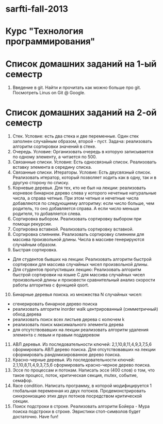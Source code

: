 sarfti-fall-2013
================

Курс "Технология программирования"
==================================

Список домашних заданий на 1-ый семестр
==================================
1. Введение в git. Найти и прочитать как можно больше про git. Посмотреть Linus on Git @ Google.

Список домашних заданий на 2-ой семестр
==================================
1. Стек. Условие: есть два стека и две переменные. Один стек заполнен случайным образом, второй - пуст. Задача: реализовать алгоритм сортировки значений в стеке.
2. Очередь. Условие: Организовать очередь в которую записывается по одному элементу, а читается по 500.
3. Связанные списки. Условие: Есть односвязный список. Реализовать вставку элемента в середину списка.
4. Связанные списки. Итераторы. Условие: Есть двусвязный список. Реализовать итератор, который позволяет ходить как в одну, так и в другую сторону по списку.
5. Корневые деревья. Для тех, кто не был на лекции: реализовать корневое бинарное дерево слева у которого нечетные натуральные числа, а справа четные. При этом четные и нечетные числа добавляются по следующиему алгоритму: если число больше, чем родитель, то оно добавляется справа. А если число меньше родителя, то добавляется слева.
6. Сортировка выбором. Реализовать сортировку выбором при помощи рекурсии.
7. Сортировка вставкой. Реализовать сортировку вставкой.
8. Сортировка слиянием. Реализовать сортировку слиянием для массива произвольной длины. Числа в массиве генерируются случайным образом.
9. Быстрая сортировка.
  - Для студентов бывших на лекции: Реализовать алгоритм быстрой сортировки для массива случайных чисел произвольной длины.
  - Для студентов пропустивших лекцию: Реализовать алгоритм быстрой сортировки на языке C для массива случайных чисел произвольной длины и произвести сравнительный анализ скорости работы алгоритма с функцией qsort.
10. Бинарные деревья поиска. из множества N случайных чисел:
  - сгенерировать бинарное дерево поиска
  - реализовать алгоритм inorder walk центрированный (симметричный) обход дерева
  - реализовать поиск всех листьев дерева с колючем k
  - реализовать поиск максимального элемента дерева
  - для отсутствовавших на лекции реализовать алгоритм удаления элемента с левым и правым поддеревом
11. АВЛ деревья. Из последовательности ключей: 2,1,10,8,11,4,9,3,7,5,6 сформировать АВЛ дерево поиска. Для отсутствовавших на лекции сформировать рандомизированное дерево поиска.
12. Красно-черные деревья. Из последовательности ключей: 2,1,10,8,11,4,9,3,7,5,6 сформировать красно-черное дерево поиска.
13. Эссе по процессам и потокам. Написать эссе (400 слов) о том, что такое процесс, поток, критическая секция, mutex, событие, семафор.
14. Race condition. Написать программу, в которой модифицируется 1 глобальная переменная из двух потоков. Продемонстрировать синхронизацию этих двух потоков посредством критической секции.
15. Поиск подстроки в строке. Реализовать алгоритм Бойера - Мура поиска подстроки в строке. Эвристики стоп-символов будет достаточно.
Have fun!
